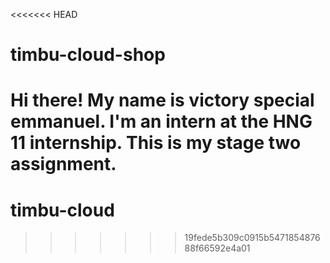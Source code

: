 <<<<<<< HEAD
# timbu-cloud-shop 
Hi there!
My name is victory special emmanuel.
I'm an intern at the HNG 11 internship.
This is my stage two assignment.
=======
# timbu-cloud
>>>>>>> 19fede5b309c0915b547185487688f66592e4a01
